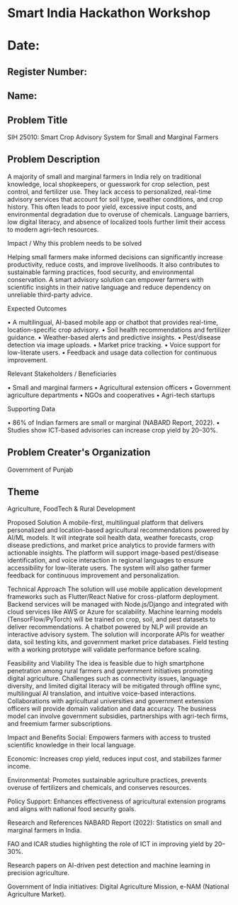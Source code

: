 # Smart India Hackathon Workshop
# Date:
## Register Number:
## Name:
## Problem Title
SIH 25010: Smart Crop Advisory System for Small and Marginal Farmers
## Problem Description
A majority of small and marginal farmers in India rely on traditional knowledge, local shopkeepers, or guesswork for crop selection, pest control, and fertilizer use. They lack access to personalized, real-time advisory services that account for soil type, weather conditions, and crop history. This often leads to poor yield, excessive input costs, and environmental degradation due to overuse of chemicals. Language barriers, low digital literacy, and absence of localized tools further limit their access to modern agri-tech resources.

Impact / Why this problem needs to be solved

Helping small farmers make informed decisions can significantly increase productivity, reduce costs, and improve livelihoods. It also contributes to sustainable farming practices, food security, and environmental conservation. A smart advisory solution can empower farmers with scientific insights in their native language and reduce dependency on unreliable third-party advice.

Expected Outcomes

• A multilingual, AI-based mobile app or chatbot that provides real-time, location-specific crop advisory.
• Soil health recommendations and fertilizer guidance.
• Weather-based alerts and predictive insights.
• Pest/disease detection via image uploads.
• Market price tracking.
• Voice support for low-literate users.
• Feedback and usage data collection for continuous improvement.

Relevant Stakeholders / Beneficiaries

• Small and marginal farmers
• Agricultural extension officers
• Government agriculture departments
• NGOs and cooperatives
• Agri-tech startups

Supporting Data

• 86% of Indian farmers are small or marginal (NABARD Report, 2022).
• Studies show ICT-based advisories can increase crop yield by 20–30%.

## Problem Creater's Organization
Government of Punjab

## Theme
Agriculture, FoodTech & Rural Development

Proposed Solution
A mobile-first, multilingual platform that delivers personalized and location-based agricultural recommendations powered by AI/ML models. It will integrate soil health data, weather forecasts, crop disease predictions, and market price analytics to provide farmers with actionable insights. The platform will support image-based pest/disease identification, and voice interaction in regional languages to ensure accessibility for low-literate users. The system will also gather farmer feedback for continuous improvement and personalization.

Technical Approach
The solution will use mobile application development frameworks such as Flutter/React Native for cross-platform deployment. Backend services will be managed with Node.js/Django and integrated with cloud services like AWS or Azure for scalability. Machine learning models (TensorFlow/PyTorch) will be trained on crop, soil, and pest datasets to deliver recommendations. A chatbot powered by NLP will provide an interactive advisory system. The solution will incorporate APIs for weather data, soil testing kits, and government market price databases. Field testing with a working prototype will validate performance before scaling.

Feasibility and Viability
The idea is feasible due to high smartphone penetration among rural farmers and government initiatives promoting digital agriculture. Challenges such as connectivity issues, language diversity, and limited digital literacy will be mitigated through offline sync, multilingual AI translation, and intuitive voice-based interactions. Collaborations with agricultural universities and government extension officers will provide domain validation and data accuracy. The business model can involve government subsidies, partnerships with agri-tech firms, and freemium farmer subscriptions.

Impact and Benefits
Social: Empowers farmers with access to trusted scientific knowledge in their local language.

Economic: Increases crop yield, reduces input cost, and stabilizes farmer income.

Environmental: Promotes sustainable agriculture practices, prevents overuse of fertilizers and chemicals, and conserves resources.

Policy Support: Enhances effectiveness of agricultural extension programs and aligns with national food security goals.

Research and References
NABARD Report (2022): Statistics on small and marginal farmers in India.

FAO and ICAR studies highlighting the role of ICT in improving yield by 20–30%.

Research papers on AI-driven pest detection and machine learning in precision agriculture.

Government of India initiatives: Digital Agriculture Mission, e-NAM (National Agriculture Market).



